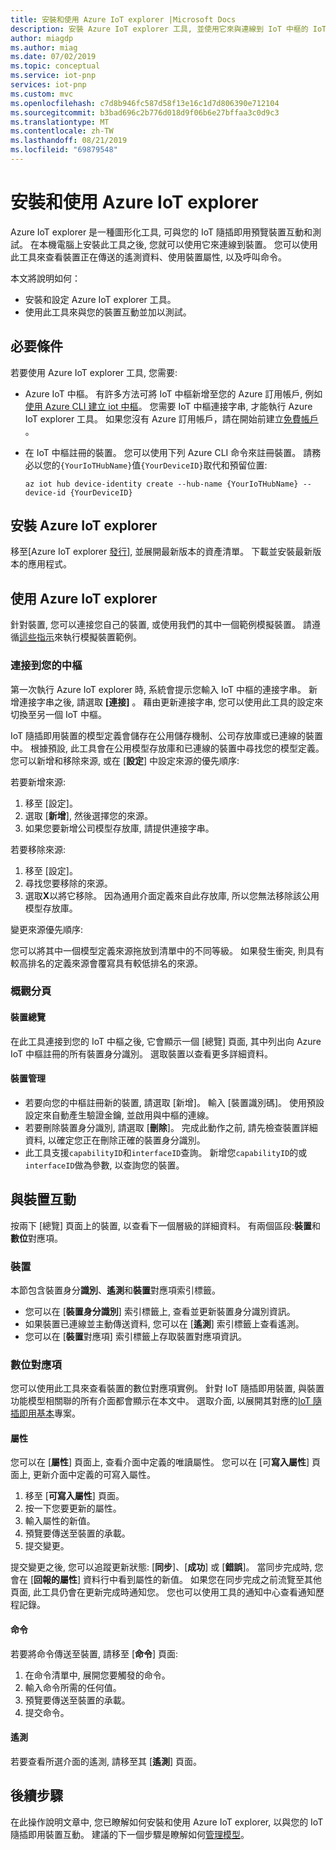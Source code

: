 ```yaml
---
title: 安裝和使用 Azure IoT explorer |Microsoft Docs
description: 安裝 Azure IoT explorer 工具, 並使用它來與連線到 IoT 中樞的 IoT 隨插即用預覽裝置互動。
author: miagdp
ms.author: miag
ms.date: 07/02/2019
ms.topic: conceptual
ms.service: iot-pnp
services: iot-pnp
ms.custom: mvc
ms.openlocfilehash: c7d8b946fc587d58f13e16c1d7d806390e712104
ms.sourcegitcommit: b3bad696c2b776d018d9f06b6e27bffaa3c0d9c3
ms.translationtype: MT
ms.contentlocale: zh-TW
ms.lasthandoff: 08/21/2019
ms.locfileid: "69879548"
---
```

# <a name="install-and-use-azure-iot-explorer"></a>安裝和使用 Azure IoT explorer

Azure IoT explorer 是一種圖形化工具, 可與您的 IoT 隨插即用預覽裝置互動和測試。 在本機電腦上安裝此工具之後, 您就可以使用它來連線到裝置。 您可以使用此工具來查看裝置正在傳送的遙測資料、使用裝置屬性, 以及呼叫命令。

本文將說明如何：

- 安裝和設定 Azure IoT explorer 工具。
- 使用此工具來與您的裝置互動並加以測試。

## <a name="prerequisites"></a>必要條件

若要使用 Azure IoT explorer 工具, 您需要:

- Azure IoT 中樞。 有許多方法可將 IoT 中樞新增至您的 Azure 訂用帳戶, 例如[使用 Azure CLI 建立 iot 中樞](../iot-hub/iot-hub-create-using-cli.md)。 您需要 IoT 中樞連接字串, 才能執行 Azure IoT explorer 工具。 如果您沒有 Azure 訂用帳戶，請在開始前建立[免費帳戶](https://azure.microsoft.com/free/?WT.mc_id=A261C142F) 。
- 在 IoT 中樞註冊的裝置。 您可以使用下列 Azure CLI 命令來註冊裝置。 請務必以您的`{YourIoTHubName}`值`{YourDeviceID}`取代和預留位置:

    ```azurecli-interactive
    az iot hub device-identity create --hub-name {YourIoTHubName} --device-id {YourDeviceID}
    ```

## <a name="install-azure-iot-explorer"></a>安裝 Azure IoT explorer

移至[Azure IoT explorer [發行](https://github.com/Azure/azure-iot-explorer/releases)], 並展開最新版本的資產清單。 下載並安裝最新版本的應用程式。

## <a name="use-azure-iot-explorer"></a>使用 Azure IoT explorer

針對裝置, 您可以連接您自己的裝置, 或使用我們的其中一個範例模擬裝置。 請遵循[這些指示](https://github.com/Azure/azure-iot-sdk-c/tree/public-preview/iothub_client/samples)來執行模擬裝置範例。

### <a name="connect-to-your-hub"></a>連接到您的中樞

第一次執行 Azure IoT explorer 時, 系統會提示您輸入 IoT 中樞的連接字串。 新增連接字串之後, 請選取 **[連接]** 。 藉由更新連接字串, 您可以使用此工具的設定來切換至另一個 IoT 中樞。

IoT 隨插即用裝置的模型定義會儲存在公用儲存機制、公司存放庫或已連線的裝置中。 根據預設, 此工具會在公用模型存放庫和已連線的裝置中尋找您的模型定義。 您可以新增和移除來源, 或在 [**設定**] 中設定來源的優先順序:

若要新增來源:

1. 移至 [設定]。
1. 選取 [**新增**], 然後選擇您的來源。
1. 如果您要新增公司模型存放庫, 請提供連接字串。

若要移除來源:

1. 移至 [設定]。
1. 尋找您要移除的來源。
1. 選取**X**以將它移除。 因為通用介面定義來自此存放庫, 所以您無法移除該公用模型存放庫。

變更來源優先順序:

您可以將其中一個模型定義來源拖放到清單中的不同等級。 如果發生衝突, 則具有較高排名的定義來源會覆寫具有較低排名的來源。

### <a name="overview-page"></a>概觀分頁

#### <a name="device-overview"></a>裝置總覽

在此工具連接到您的 IoT 中樞之後, 它會顯示一個 [總覽] 頁面, 其中列出向 Azure IoT 中樞註冊的所有裝置身分識別。 選取裝置以查看更多詳細資料。

#### <a name="device-management"></a>裝置管理

- 若要向您的中樞註冊新的裝置, 請選取 [新增]。 輸入 [裝置識別碼]。 使用預設設定來自動產生驗證金鑰, 並啟用與中樞的連線。
- 若要刪除裝置身分識別, 請選取 [**刪除**]。 完成此動作之前, 請先檢查裝置詳細資料, 以確定您正在刪除正確的裝置身分識別。
- 此工具支援`capabilityID`和`interfaceID`查詢。 新增您`capabilityID`的或`interfaceID`做為參數, 以查詢您的裝置。

## <a name="interact-with-a-device"></a>與裝置互動

按兩下 [總覽] 頁面上的裝置, 以查看下一個層級的詳細資料。 有兩個區段:**裝置**和**數位**對應項。

### <a name="device"></a>裝置

本節包含裝置身分**識別**、**遙測**和**裝置**對應項索引標籤。

- 您可以在 [**裝置身分識別**] 索引標籤上, 查看並更新裝置身分識別資訊。
- 如果裝置已連線並主動傳送資料, 您可以在 [**遙測**] 索引標籤上查看遙測。
- 您可以在 [**裝置**對應項] 索引標籤上存取裝置對應項資訊。

### <a name="digital-twin"></a>數位對應項

您可以使用此工具來查看裝置的數位對應項實例。 針對 IoT 隨插即用裝置, 與裝置功能模型相關聯的所有介面都會顯示在本文中。 選取介面, 以展開其對應的[IoT 隨插即用基本](https://github.com/Azure/IoTPlugandPlay/tree/master/DTDL)專案。

#### <a name="properties"></a>屬性

您可以在 [**屬性**] 頁面上, 查看介面中定義的唯讀屬性。 您可以在 [可**寫入屬性**] 頁面上, 更新介面中定義的可寫入屬性。

1. 移至 [**可寫入屬性**] 頁面。
1. 按一下您要更新的屬性。
1. 輸入屬性的新值。
1. 預覽要傳送至裝置的承載。
1. 提交變更。

提交變更之後, 您可以追蹤更新狀態: [**同步**]、[**成功**] 或 [**錯誤**]。 當同步完成時, 您會在 [**回報的屬性**] 資料行中看到屬性的新值。 如果您在同步完成之前流覽至其他頁面, 此工具仍會在更新完成時通知您。 您也可以使用工具的通知中心查看通知歷程記錄。

#### <a name="commands"></a>命令

若要將命令傳送至裝置, 請移至 [**命令**] 頁面:

1. 在命令清單中, 展開您要觸發的命令。
1. 輸入命令所需的任何值。
1. 預覽要傳送至裝置的承載。
1. 提交命令。

#### <a name="telemetry"></a>遙測

若要查看所選介面的遙測, 請移至其 [**遙測**] 頁面。

## <a name="next-steps"></a>後續步驟

在此操作說明文章中, 您已瞭解如何安裝和使用 Azure IoT explorer, 以與您的 IoT 隨插即用裝置互動。 建議的下一個步驟是瞭解如何[管理模型](./howto-manage-models.md)。

